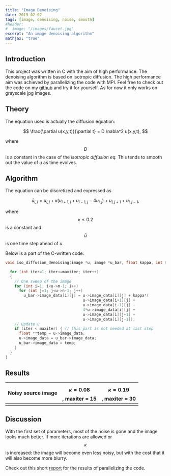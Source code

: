 ```yaml
---
title: "Image Denoising"
date: 2019-02-02
tags: [image, denoising, noise, smooth]
#header:
#  image: "/images/faucet.jpg"
excerpt: "An image denoising algorithm"
mathjax: "true"
---
```

## Introduction
This project was written in C with the aim of high performance. The denoising algorithm is based on isotropic diffusion. The high performance aim was achieved by parallelizing the code with MPI. Feel free to check out the code on my [github](https://github.com/simehaa/image-denoising) and try it for yourself. As for now it only works on grayscale jpg images.

## Theory

The equation used is actually the diffusion equation:

$$
\frac{\partial u(x,y,t)}{\partial t} = D \nabla^2 u(x,y,t),
$$

where $$D$$ is a constant in the case of the *isotropic diffusion eq.* This tends to smooth out the value of $u$ as time evolves.

## Algorithm

The equation can be discretized and expressed as

$$
\bar{u}_{i,j} = u_{i,j} + \kappa (u_{i+1,j} + u_{i-1,j} - 4u_{i,j}) + u_{i,j+1} + u_{i,j-1},
$$

where $$\kappa \leq 0.2$$ is a constant and $$\bar{u}$$ is one time step ahead of $u$.

Below is a part of the C-written code:

```C
void iso_diffusion_denoising(image *u, image *u_bar, float kappa, int maxiter) {

  for (int iter=1; iter<=maxiter; iter++)
  {
    // One sweep of the image
    for (int i=1; i<u->m-1; i++)
      for (int j=1; j<u->n-1; j++)
        u_bar->image_data[i][j] = u->image_data[i][j] + kappa*(
                                  u->image_data[i+1][j] +
                                  u->image_data[i-1][j] -
                                  4*u->image_data[i][j] +
                                  u->image_data[i][j+1] +
                                  u->image_data[i][j-1]);
    // Update u
    if (iter < maxiter) { // this part is not needed at last step
      float **temp = u->image_data;
      u->image_data = u_bar->image_data;
      u_bar->image_data = temp;
    }
  }
}
```

## Results

| Noisy source image | $$\kappa = 0.08$$, maxiter = 15 | $$\kappa=0.19$$, maxiter = 30 |
| --- | --- | --- |
| <img src="{{ site.url }}{{ site.baseurl }}/images/noisy.jpg" alt=""> | <img src="{{ site.url }}{{ site.baseurl }}/images/smooth.jpg" alt=""> | <img src="{{ site.url }}{{ site.baseurl }}/images/blur.jpg" alt=""> |

## Discussion

With the first set of parameters, most of the noise is gone and the image looks much better. If more iterations are allowed or $$\kappa$$ is increased: the image will become even less noisy, but with the cost that it will also become more blurry.

Check out this short [report](https://github.com/simehaa/image-denoising/blob/master/project_report.pdf) for the results of parallelizing the code.
